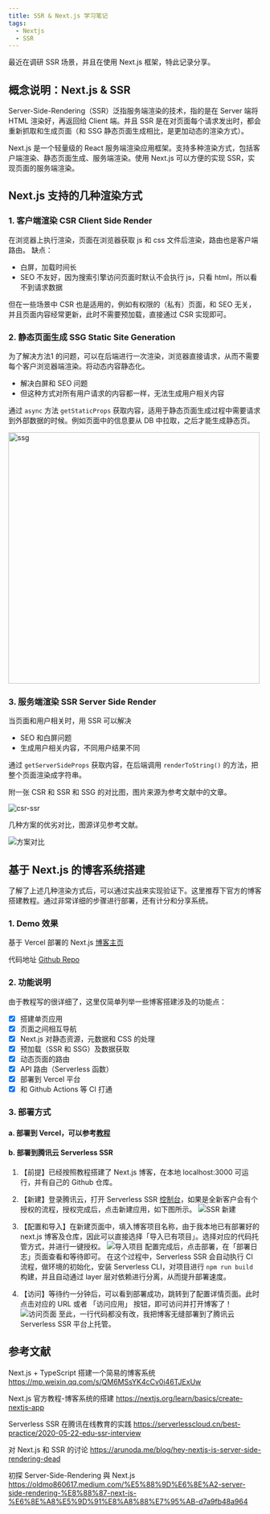 ```yaml
---
title: SSR & Next.js 学习笔记
tags:
  - Nextjs
  - SSR
---
```


最近在调研 SSR 场景，并且在使用 Next.js 框架，特此记录分享。

## 概念说明：Next.js & SSR 

Server-Side-Rendering（SSR）泛指服务端渲染的技术，指的是在 Server 端将 HTML 渲染好，再返回给 Client 端。并且 SSR 是在对页面每个请求发出时，都会重新抓取和生成页面（和 SSG 静态页面生成相比，是更加动态的渲染方式）。

Next.js 是一个轻量级的 React 服务端渲染应用框架。支持多种渲染方式，包括客户端渲染、静态页面生成、服务端渲染。使用 Next.js 可以方便的实现 SSR，实现页面的服务端渲染。

## Next.js 支持的几种渲染方式

### 1. 客户端渲染 CSR Client Side Render
在浏览器上执行渲染，页面在浏览器获取 js 和 css 文件后渲染，路由也是客户端路由。
缺点：
- 白屏，加载时间长
- SEO 不友好，因为搜索引擎访问页面时默认不会执行 js，只看 html，所以看不到请求数据

但在一些场景中 CSR 也是适用的，例如有权限的（私有）页面，和 SEO 无关，并且页面内容经常更新，此时不需要预加载，直接通过 CSR 实现即可。

### 2. 静态页面生成 SSG Static Site Generation 

为了解决方法1 的问题，可以在后端进行一次渲染，浏览器直接请求，从而不需要每个客户浏览器端渲染。将动态内容静态化。
- 解决白屏和 SEO 问题
- 但这种方式对所有用户请求的内容都一样，无法生成用户相关内容

通过 `async` 方法 `getStaticProps` 获取内容，适用于静态页面生成过程中需要请求到外部数据的时候。例如页面中的信息要从 DB 中拉取，之后才能生成静态页。

<img width="500" alt="ssg" src="https://nextjs.org/static/images/learn/data-fetching/static-generation-with-data.png">

### 3. 服务端渲染 SSR Server Side Render

当页面和用户相关时，用 SSR 可以解决
- SEO 和白屏问题
- 生成用户相关内容，不同用户结果不同

通过 `getServerSideProps` 获取内容，在后端调用 `renderToString()` 的方法，把整个页面渲染成字符串。

附一张 CSR 和 SSR 和 SSG 的对比图，图片来源为参考文献中的文章。

![csr-ssr](https://img.serverlesscloud.cn/20201016/1602838536634-ssr-csr.png)

几种方案的优劣对比，图源详见参考文献。

![方案对比](https://img.serverlesscloud.cn/20201016/1602840854317-ssr.png)

<!--more-->

## 基于 Next.js 的博客系统搭建

了解了上述几种渲染方式后，可以通过实战来实现验证下。这里推荐下官方的博客搭建教程。通过非常详细的步骤进行部署，还有计分和分享系统。

### 1. Demo 效果

基于 Vercel 部署的 Next.js [博客主页](https://nextjs-blog-demo-tau.vercel.app/)

代码地址 [Github Repo](https://github.com/tinafangkunding/nextjs-blog-demo)

### 2. 功能说明

由于教程写的很详细了，这里仅简单列举一些博客搭建涉及的功能点：
 - [x] 搭建单页应用
 - [x] 页面之间相互导航
 - [x] Next.js 对静态资源，元数据和 CSS 的处理
 - [x] 预加载（SSR 和 SSG）及数据获取
 - [x] 动态页面的路由
 - [x] API 路由（Serverless 函数）
 - [x] 部署到 Vercel 平台
 - [x] 和 Github Actions 等 CI 打通

### 3. 部署方式

#### a. 部署到 Vercel，可以参考[教程](https://nextjs.org/learn/basics/create-nextjs-app)

#### b. 部署到腾讯云 Serverless SSR

1. 【前提】已经按照教程搭建了 Next.js 博客，在本地 localhost:3000 可运行，并有自己的 Github 仓库。
2. 【新建】登录腾讯云，打开 Serverless SSR [控制台](https://console.cloud.tencent.com/ssr)，如果是全新客户会有个授权的流程，授权完成后，点击新建应用，如下图所示。
![SSR 新建](https://imgbed-bucket-1251971143.cos.ap-guangzhou.myqcloud.com/./1604994564469-ssr-console1.jpg)
3. 【配置和导入】在新建页面中，填入博客项目名称，由于我本地已有部署好的 next.js 博客及仓库，因此可以直接选择「导入已有项目」。选择对应的代码托管方式，并进行一键授权。
![导入项目](https://imgbed-bucket-1251971143.cos.ap-guangzhou.myqcloud.com/1604995144841-ssr-console2.png)
配置完成后，点击部署，在「部署日志」页面查看和等待即可。
在这个过程中，Serverless SSR 会自动执行 CI 流程，做环境的初始化，安装 Serverless CLI，对项目进行 `npm run build` 构建，并且自动通过 layer 层对依赖进行分离，从而提升部署速度。

4. 【访问】等待约一分钟后，可以看到部署成功，跳转到了配置详情页面。此时点击对应的 URL 或者 「访问应用」 按钮，即可访问并打开博客了！
![访问页面](https://imgbed-bucket-1251971143.cos.ap-guangzhou.myqcloud.com/./1604995429926-ssr-console3.png)
至此，一行代码都没有改，我把博客无缝部署到了腾讯云 Serverless SSR 平台上托管。

## 参考文献
Next.js + TypeScript 搭建一个简易的博客系统
https://mp.weixin.qq.com/s/QM6MSsYK4cCv0i46TJExUw 

Next.js 官方教程-博客系统的搭建
https://nextjs.org/learn/basics/create-nextjs-app

Serverless SSR 在腾讯在线教育的实践
https://serverlesscloud.cn/best-practice/2020-05-22-edu-ssr-interview

对 Next.js 和 SSR 的讨论
https://arunoda.me/blog/hey-nextjs-is-server-side-rendering-dead

初探 Server-Side-Rendering 與 Next.js
https://oldmo860617.medium.com/%E5%88%9D%E6%8E%A2-server-side-rendering-%E8%88%87-next-js-%E6%8E%A8%E5%9D%91%E8%A8%88%E7%95%AB-d7a9fb48a964